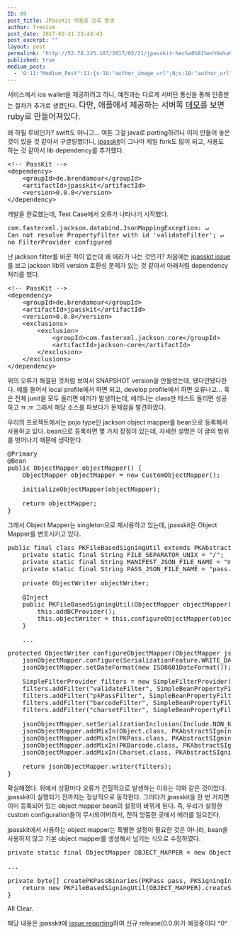 ```yaml
---
ID: 89
post_title: JPassKit 적용중 오류 발생
author: freeism
post_date: 2017-02-21 23:43:43
post_excerpt: ""
layout: post
permalink: 'http://52.78.225.187/2017/02/21/jpasskit-%ec%a0%81%ec%9a%a9%ec%a4%91-%ec%98%a4%eb%a5%98-%eb%b0%9c%ec%83%9d/'
published: true
medium_post:
  - 'O:11:"Medium_Post":11:{s:16:"author_image_url";N;s:10:"author_url";N;s:11:"byline_name";N;s:12:"byline_email";N;s:10:"cross_link";s:3:"yes";s:2:"id";N;s:21:"follower_notification";s:2:"no";s:7:"license";s:19:"all-rights-reserved";s:14:"publication_id";s:2:"-1";s:6:"status";s:5:"draft";s:3:"url";N;}'
---
```

서비스에서 ios wallet을 제공하려고 하니, 예전과는 다르게 서버단 통신을 통해 인증받는 절차가 추가로 생겼단다. <span style="font-size: 18px;">다만, 애플에서 제공하는 서버쪽 [데모](https://developer.apple.com/library/content/documentation/UserExperience/Conceptual/PassKit_PG/index.html#//apple_ref/doc/uid/TP40012195)를 보면 ruby로 만들어져있다.</span>

왜 하필 루비인가? swift도 아니고... 여튼 그걸 java로 porting하려니 이미 만들어 놓은 것이 있을 것 같아서 구글링했더니,
[jpasskit](https://www.google.co.kr/url?sa=t&amp;rct=j&amp;q=&amp;esrc=s&amp;source=web&amp;cd=1&amp;cad=rja&amp;uact=8&amp;ved=0ahUKEwiU65GN3q3RAhWBQZQKHbGAAZYQFgggMAA&amp;url=https%3A%2F%2Fgithub.com%2Fdrallgood%2Fjpasskit&amp;usg=AFQjCNH6lvlwdYkacoqqVValEtwGNUYG3w)이
그나마 제일 fork도 많이 되고, 사용도 하는 것 같아서 lib dependency를 추가했다.
<pre class="lang:default decode:true">&lt;!-- PassKit --&gt;
&lt;dependency&gt;
    &lt;groupId&gt;de.brendamour&lt;/groupId&gt;
    &lt;artifactId&gt;jpasskit&lt;/artifactId&gt;
    &lt;version&gt;0.0.8&lt;/version&gt;
&lt;/dependency&gt;</pre>
개발을 완료했는데, Test Case에서 오류가 나타나기 시작했다.
<pre class="lang:sh decode:true">com.fasterxml.jackson.databind.JsonMappingException: ↵
Can not resolve PropertyFilter with id 'validateFilter'; ↵
no FilterProvider configured</pre>
난 jackson filter를 바꾼 적이 없는데 왜 에러가 나는 것인가? 처음에는 [jpasskit issue](https://github.com/drallgood/jpasskit/issues/38)를 보고 jackson lib의 version 호환성 문제가 있는 것 같아서 아래처럼 dependency처리를 했다.
<pre class="lang:yaml decode:true">&lt;!-- PassKit --&gt;
&lt;dependency&gt;
    &lt;groupId&gt;de.brendamour&lt;/groupId&gt;
    &lt;artifactId&gt;jpasskit&lt;/artifactId&gt;
    &lt;version&gt;0.0.8&lt;/version&gt;
    &lt;exclusions&gt;
        &lt;exclusion&gt;
            &lt;groupId&gt;com.fasterxml.jackson.core&lt;/groupId&gt;
            &lt;artifactId&gt;jackson-core&lt;/artifactId&gt;
        &lt;/exclusion&gt;
    &lt;/exclusions&gt;
&lt;/dependency&gt;</pre>
위의 오류가 해결된 것처럼 보여서 SNAPSHOT version을 만들었는데, 됐다안됐다한다. 예를 들어서 local profile에서 하면 되고, develop profile에서 하면 오류나고... 혹은 전체 junit을 모두 돌리면 에러가 발생하는데, 에러나는 class만 테스트 돌리면 성공하고 ㅠ.ㅠ 그래서 해당 소스를 파보다가 문제점을 발견하였다.

우리의 프로젝트에서는 pojo type인 jackson object mapper를 bean으로 등록해서 사용하고 있다. bean으로 등록하면 몇 가지 장점이 있는데, 자세한 설명은 이 글의 범위를 벗어나기 때문에 생략한다.
<pre class="lang:java decode:true">@Primary
@Bean
public ObjectMapper objectMapper() {
    ObjectMapper objectMapper = new CustomObjectMapper();
    
    initializeObjectMapper(objectMapper);

    return objectMapper;
}</pre>
그래서 Object Mapper는 singleton으로 재사용하고 있는데, jpasskit은 Object Mapper를 변조시키고 있다.
<pre class="lang:java decode:true">public final class PKFileBasedSigningUtil extends PKAbstractSIgningUtil {
    private static final String FILE_SEPARATOR_UNIX = "/";
    private static final String MANIFEST_JSON_FILE_NAME = "manifest.json";
    private static final String PASS_JSON_FILE_NAME = "pass.json";

    private ObjectWriter objectWriter;

    @Inject
    public PKFileBasedSigningUtil(ObjectMapper objectMapper) {
        this.addBCProvider();
        this.objectWriter = this.configureObjectMapper(objectMapper);
    }

    ...</pre>
<pre class="lang:java decode:true">protected ObjectWriter configureObjectMapper(ObjectMapper jsonObjectMapper) {
    jsonObjectMapper.configure(SerializationFeature.WRITE_DATES_AS_TIMESTAMPS, false);
    jsonObjectMapper.setDateFormat(new ISO8601DateFormat());
    
    SimpleFilterProvider filters = new SimpleFilterProvider();
    filters.addFilter("validateFilter", SimpleBeanPropertyFilter.serializeAllExcept(new String[]{"valid", "validationErrors"}));
    filters.addFilter("pkPassFilter", SimpleBeanPropertyFilter.serializeAllExcept(new String[]{"valid", "validationErrors", "foregroundColorAsObject", "backgroundColorAsObject", "labelColorAsObject", "passThatWasSet"}));
    filters.addFilter("barcodeFilter", SimpleBeanPropertyFilter.serializeAllExcept(new String[]{"valid", "validationErrors", "messageEncodingAsString"}));
    filters.addFilter("charsetFilter", SimpleBeanPropertyFilter.filterOutAllExcept(new String[]{"name"}));
    
    jsonObjectMapper.setSerializationInclusion(Include.NON_NULL);
    jsonObjectMapper.addMixIn(Object.class, PKAbstractSIgningUtil.ValidateFilterMixIn.class);
    jsonObjectMapper.addMixIn(PKPass.class, PKAbstractSIgningUtil.PkPassFilterMixIn.class);
    jsonObjectMapper.addMixIn(PKBarcode.class, PKAbstractSIgningUtil.BarcodeFilterMixIn.class);
    jsonObjectMapper.addMixIn(Charset.class, PKAbstractSIgningUtil.CharsetFilterMixIn.class);
    
    return jsonObjectMapper.writer(filters);
}</pre>
확실해졌다. 위에서 상황마다 오류가 간헐적으로 발생하는 이유는 이와 같은 것이었다. jpasskit이 실행되기 전까지는 정상적으로 동작한다. 그러다가 jpasskit을 한 번 거치면 이미 등록되어 있는 object mapper bean의 설정이 바뀌게 된다. 즉, 우리가 설정한 custom configuration들이 무시되어버려서, 전혀 엉뚱한 곳에서 에러를 일으킨다.

jpasskit에서 사용하는 object mapper는 특별한 설정이 필요한 것은 아니라, bean을 사용하지 않고 기본 object mapper를 생성해서 넘기는 식으로 수정하였다.
<pre class="lang:java decode:true">private static final ObjectMapper OBJECT_MAPPER = new ObjectMapper();

...

private byte[] createPKPassBinaries(PKPass pass, PKSigningInformation pkSigningInformation, InputStream thumbnail, InputStream thumbnail2x) throws Exception {
    return new PKFileBasedSigningUtil(OBJECT_MAPPER).createSignedAndZippedPkPassArchive(pass, createPKPassTemplate(thumbnail, thumbnail2x), pkSigningInformation);
}</pre>
All Clear.

해당 내용은 jpasskit에 [issue reporting](https://github.com/drallgood/jpasskit/issues/76)하여 신규 release(0.0.9)가 예정중이다 ^0^